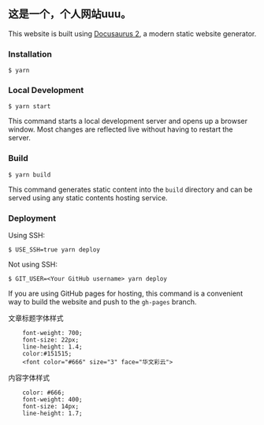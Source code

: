 ## 这是一个，个人网站uuu。
This website is built using [Docusaurus 2](https://docusaurus.io/), a modern static website generator.

### Installation

```
$ yarn
```

### Local Development

```
$ yarn start
```

This command starts a local development server and opens up a browser window. Most changes are reflected live without having to restart the server.

### Build

```
$ yarn build
```

This command generates static content into the `build` directory and can be served using any static contents hosting service.

### Deployment

Using SSH:

```
$ USE_SSH=true yarn deploy
```

Not using SSH:

```
$ GIT_USER=<Your GitHub username> yarn deploy
```

If you are using GitHub pages for hosting, this command is a convenient way to build the website and push to the `gh-pages` branch.

文章标题字体样式
```
    font-weight: 700;
    font-size: 22px;
    line-height: 1.4;
    color:#151515;
    <font color="#666" size="3" face="华文彩云">
```

内容字体样式
```
    color: #666;
    font-weight: 400;
    font-size: 14px;
    line-height: 1.7;
```